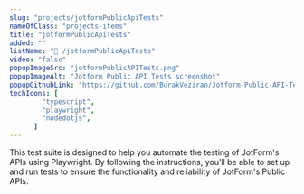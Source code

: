 ```yaml
---
slug: "projects/jotformPublicApiTests"
nameOfClass: "projects-items"
title: "jotformPublicApiTests"
added: ""
listName: "💾 /jotformPublicApiTests"
video: "false"
popupImageSrc: "jotformPublicAPITests.png"
popupImageAlt: "Jotform Public API Tests screenshot"
popupGithubLink: "https://github.com/BurakVeziran/Jotform-Public-API-Tests"
techIcons: [
        "typescript",
        "playwright",
        "nodedotjs",
      ]
---
```


This test suite is designed to help you automate the testing of JotForm's APIs using Playwright. By following the instructions, you'll be able to set up and run tests to ensure the functionality and reliability of JotForm's Public APIs.
